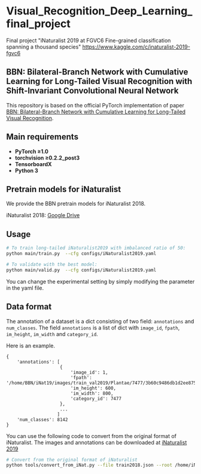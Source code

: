 # Visual_Recognition_Deep_Learning_final_project
Final project "iNaturalist 2019 at FGVC6 Fine-grained classification spanning a thousand species"
https://www.kaggle.com/c/inaturalist-2019-fgvc6

## BBN: Bilateral-Branch Network with Cumulative Learning for Long-Tailed Visual Recognition with Shift-Invariant Convolutional Neural Network
This repository is based on the official PyTorch implementation of paper [BBN: Bilateral-Branch Network with Cumulative Learning for Long-Tailed Visual Recognition](https://arxiv.org/abs/1912.02413).

## Main requirements

  * **PyTorch ≥1.0**
  * **torchvision ≥0.2.2_post3**
  * **TensorboardX**
  * **Python 3**

## Pretrain models for iNaturalist

We provide the BBN pretrain models for iNaturalist 2018.

iNaturalist 2018: [Google Drive](https://drive.google.com/open?id=18aT-eIpmxQMP9PrNOB1Q5Vjmzr7tvEdb)

  ## Usage
```bash
# To train long-tailed iNaturalist2019 with imbalanced ratio of 50:
python main/train.py  --cfg configs/iNaturalist2019.yaml     

# To validate with the best model:
python main/valid.py  --cfg configs/iNaturalist2019.yaml
```

You can change the experimental setting by simply modifying the parameter in the yaml file.

## Data format

The annotation of a dataset is a dict consisting of two field: `annotations` and `num_classes`.
The field `annotations` is a list of dict with
`image_id`, `fpath`, `im_height`, `im_width` and `category_id`.

Here is an example.
```
{
    'annotations': [
                    {
                        'image_id': 1,
                        'fpath': '/home/BBN/iNat19/images/train_val2019/Plantae/7477/3b60c9486db1d2ee875f11a669fbde4a.jpg',
                        'im_height': 600,
                        'im_width': 800,
                        'category_id': 7477
                    },
                    ...
                   ]
    'num_classes': 8142
}
```

You can use the following code to convert from the original format of iNaturalist. 
The images and annotations can be downloaded at [iNaturalist 2019](https://www.kaggle.com/c/inaturalist-2019-fgvc6/data)

```bash
# Convert from the original format of iNaturalist
python tools/convert_from_iNat.py --file train2018.json --root /home/iNat18/images --sp /home/BBN/jsons
```
